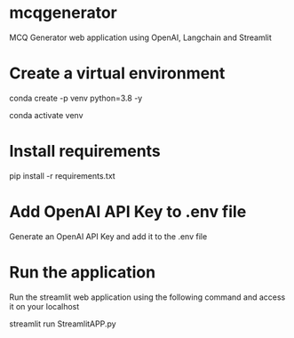 # mcqgenerator
MCQ Generator web application using OpenAI, Langchain and Streamlit

# Create a virtual environment
​​conda create -p venv python=3.8 -y

conda activate venv

# Install requirements
pip install -r requirements.txt

# Add OpenAI API Key to .env file
Generate an OpenAI API Key and add it to the .env file

# Run the application
Run the streamlit web application using the following command and access it on your localhost

streamlit run StreamlitAPP.py

